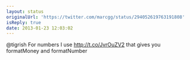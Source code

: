 ```yaml
---
layout: status
originalUrl: 'https://twitter.com/marcgg/status/294052619763191808'
isReply: true
date: 2013-01-23 12:03:02
---
```


@tigrish For numbers I use http://t.co/JvrOuZV2 that gives you formatMoney and formatNumber
